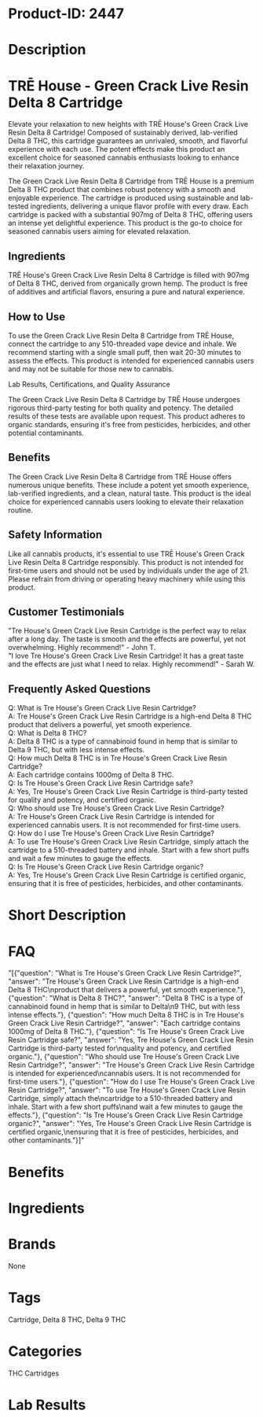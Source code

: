 # Product-ID: 2447

# Description

<div class="flex flex-grow flex-col gap-3">
<div class="min-h-[20px] flex flex-col items-start gap-4 whitespace-pre-wrap break-words">
<div class="markdown prose w-full break-words dark:prose-invert dark">
<h1>TRĒ House - Green Crack Live Resin Delta 8 Cartridge</h1>
<p>Elevate your relaxation to new heights with TRĒ House's Green Crack Live Resin Delta 8 Cartridge! Composed of sustainably derived, lab-verified Delta 8 THC, this cartridge guarantees an unrivaled, smooth, and flavorful experience with each use. The potent effects make this product an excellent choice for seasoned cannabis enthusiasts looking to enhance their relaxation journey.</p>
<p>The Green Crack Live Resin Delta 8 Cartridge from TRĒ House is a premium Delta 8 THC product that combines robust potency with a smooth and enjoyable experience. The cartridge is produced using sustainable and lab-tested ingredients, delivering a unique flavor profile with every draw. Each cartridge is packed with a substantial 907mg of Delta 8 THC, offering users an intense yet delightful experience. This product is the go-to choice for seasoned cannabis users aiming for elevated relaxation.</p>
<h2>Ingredients</h2>
<p>TRĒ House's Green Crack Live Resin Delta 8 Cartridge is filled with 907mg of Delta 8 THC, derived from organically grown hemp. The product is free of additives and artificial flavors, ensuring a pure and natural experience.</p>
<h2>How to Use</h2>
<p>To use the Green Crack Live Resin Delta 8 Cartridge from TRĒ House, connect the cartridge to any 510-threaded vape device and inhale. We recommend starting with a single small puff, then wait 20-30 minutes to assess the effects. This product is intended for experienced cannabis users and may not be suitable for those new to cannabis.</p>
<p>Lab Results, Certifications, and Quality Assurance</p>
<p>The Green Crack Live Resin Delta 8 Cartridge by TRĒ House undergoes rigorous third-party testing for both quality and potency. The detailed results of these tests are available upon request. This product adheres to organic standards, ensuring it's free from pesticides, herbicides, and other potential contaminants.</p>
<h2>Benefits</h2>
<p>The Green Crack Live Resin Delta 8 Cartridge from TRĒ House offers numerous unique benefits. These include a potent yet smooth experience, lab-verified ingredients, and a clean, natural taste. This product is the ideal choice for experienced cannabis users looking to elevate their relaxation routine.</p>
<h2>Safety Information</h2>
<p>Like all cannabis products, it's essential to use TRĒ House's Green Crack Live Resin Delta 8 Cartridge responsibly. This product is not intended for first-time users and should not be used by individuals under the age of 21. Please refrain from driving or operating heavy machinery while using this product.</p>
</div>
</div>
</div>
<h2>Customer Testimonials</h2>
<p>"Tre House's Green Crack Live Resin Cartridge is the perfect way to relax after a long day. The taste is smooth and the effects are powerful, yet not overwhelming. Highly recommend!" - John T.<br />
"I love Tre House's Green Crack Live Resin Cartridge! It has a great taste and the effects are just what I need to relax. Highly recommend!" - Sarah W.</p>
<h2>Frequently Asked Questions</h2>
<p>Q: What is Tre House's Green Crack Live Resin Cartridge?<br />
A: Tre House's Green Crack Live Resin Cartridge is a high-end Delta 8 THC product that delivers a powerful, yet smooth experience.<br />
Q: What is Delta 8 THC?<br />
A: Delta 8 THC is a type of cannabinoid found in hemp that is similar to Delta 9 THC, but with less intense effects.<br />
Q: How much Delta 8 THC is in Tre House's Green Crack Live Resin Cartridge?<br />
A: Each cartridge contains 1000mg of Delta 8 THC.<br />
Q: Is Tre House's Green Crack Live Resin Cartridge safe?<br />
A: Yes, Tre House's Green Crack Live Resin Cartridge is third-party tested for quality and potency, and certified organic.<br />
Q: Who should use Tre House's Green Crack Live Resin Cartridge?<br />
A: Tre House's Green Crack Live Resin Cartridge is intended for experienced cannabis users. It is not recommended for first-time users.<br />
Q: How do I use Tre House's Green Crack Live Resin Cartridge?<br />
A: To use Tre House's Green Crack Live Resin Cartridge, simply attach the cartridge to a 510-threaded battery and inhale. Start with a few short puffs and wait a few minutes to gauge the effects.<br />
Q: Is Tre House's Green Crack Live Resin Cartridge organic?<br />
A: Yes, Tre House's Green Crack Live Resin Cartridge is certified organic, ensuring that it is free of pesticides, herbicides, and other contaminants.</p>


# Short Description



# FAQ
"[{\"question\": \"What is Tre House's Green Crack Live Resin Cartridge?\", \"answer\": \"Tre House's Green Crack Live Resin Cartridge is a high-end Delta 8 THC\\nproduct that delivers a powerful, yet smooth experience.\"}, {\"question\": \"What is Delta 8 THC?\", \"answer\": \"Delta 8 THC is a type of cannabinoid found in hemp that is similar to Delta\\n9 THC, but with less intense effects.\"}, {\"question\": \"How much Delta 8 THC is in Tre House's Green Crack Live Resin Cartridge?\", \"answer\": \"Each cartridge contains 1000mg of Delta 8 THC.\"}, {\"question\": \"Is Tre House's Green Crack Live Resin Cartridge safe?\", \"answer\": \"Yes, Tre House's Green Crack Live Resin Cartridge is third-party tested for\\nquality and potency, and certified organic.\"}, {\"question\": \"Who should use Tre House's Green Crack Live Resin Cartridge?\", \"answer\": \"Tre House's Green Crack Live Resin Cartridge is intended for experienced\\ncannabis users. It is not recommended for first-time users.\"}, {\"question\": \"How do I use Tre House's Green Crack Live Resin Cartridge?\", \"answer\": \"To use Tre House's Green Crack Live Resin Cartridge, simply attach the\\ncartridge to a 510-threaded battery and inhale. Start with a few short puffs\\nand wait a few minutes to gauge the effects.\"}, {\"question\": \"Is Tre House's Green Crack Live Resin Cartridge organic?\", \"answer\": \"Yes, Tre House's Green Crack Live Resin Cartridge is certified organic,\\nensuring that it is free of pesticides, herbicides, and other contaminants.\"}]"

# Benefits



# Ingredients



# Brands

None

# Tags

Cartridge, Delta 8 THC, Delta 9 THC

# Categories

THC Cartridges

# Lab Results
